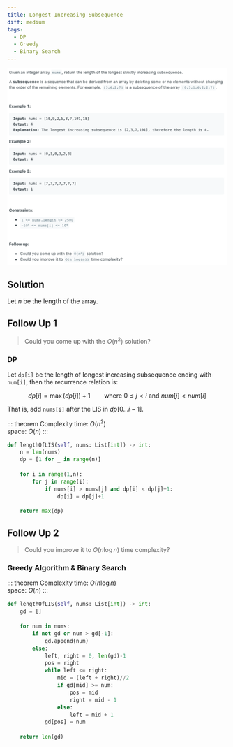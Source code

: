 ```yaml
---
title: Longest Increasing Subsequence
diff: medium
tags:
  - DP
  - Greedy
  - Binary Search
---
```


<img class="medium-zoom" src="/algo/longest-increasing-subsequence.png" alt="https://leetcode.com/problems/longest-increasing-subsequence">

## Solution

Let $n$ be the length of the array.

<!-- REDO: ### Brute Force -->

## Follow Up 1

> Could you come up with the $O(n^2)$ solution?

### DP

Let `dp[i]` be the length of longest increasing subsequence ending with `num[i]`, then the recurrence relation is:

$$dp[i] = \max(dp[j]) + 1 \qquad \text{where } 0 \leq j < i \text{ and } num[j]<num[i]$$

That is, add `nums[i]` after the LIS in $dp[0 \ldots i-1]$.

::: theorem Complexity
time: $O(n^2)$  
space: $O(n)$
:::

```py
def lengthOfLIS(self, nums: List[int]) -> int:
    n = len(nums)
    dp = [1 for _ in range(n)]

    for i in range(1,n):
        for j in range(i):
            if nums[i] > nums[j] and dp[i] < dp[j]+1:
                dp[i] = dp[j]+1

    return max(dp)
```

## Follow Up 2

> Could you improve it to $O(n \log n)$ time complexity?

### Greedy Algorithm & Binary Search

::: theorem Complexity
time: $O(n \log n)$  
space: $O(n)$
:::

```py
def lengthOfLIS(self, nums: List[int]) -> int:
    gd = []

    for num in nums:
        if not gd or num > gd[-1]:
            gd.append(num)
        else:
            left, right = 0, len(gd)-1
            pos = right
            while left <= right:
                mid = (left + right)//2
                if gd[mid] >= num:
                    pos = mid
                    right = mid - 1
                else:
                    left = mid + 1
            gd[pos] = num

    return len(gd)
```

<!--
考虑一个简单的贪心，如果我们要使上升子序列尽可能的长，则我们需要让序列上升得尽可能慢，因此我们希望每次在上升子序列最后加上的那个数尽可能的小。

基于上面的贪心思路，我们维护一个数组 d[i]d[i] ，表示长度为 ii 的最长上升子序列的末尾元素的最小值，用 \textit{len}len 记录目前最长上升子序列的长度，起始时 lenlen 为 11，d[1] = \textit{nums}[0]d[1]=nums[0]。

同时我们可以注意到 d[i]d[i] 是关于 ii 单调递增的。因为如果 d[j] \geq d[i]d[j]≥d[i] 且 j < ij<i，我们考虑从长度为 ii 的最长上升子序列的末尾删除 i-ji−j 个元素，那么这个序列长度变为 jj ，且第 jj 个元素 xx（末尾元素）必然小于 d[i]d[i]，也就小于 d[j]d[j]。那么我们就找到了一个长度为 jj 的最长上升子序列，并且末尾元素比 d[j]d[j] 小，从而产生了矛盾。因此数组 dd 的单调性得证。

我们依次遍历数组 \textit{nums}nums 中的每个元素，并更新数组 dd 和 lenlen 的值。如果 \textit{nums}[i] > d[\textit{len}]nums[i]>d[len] 则更新 len = len + 1len=len+1，否则在 d[1 \ldots len]d[1…len]中找满足 d[i - 1] < \textit{nums}[j] < d[i]d[i−1]<nums[j]<d[i] 的下标 ii，并更新 d[i] = \textit{nums}[j]d[i]=nums[j]。

根据 dd 数组的单调性，我们可以使用二分查找寻找下标 ii，优化时间复杂度。

最后整个算法流程为：

设当前已求出的最长上升子序列的长度为 \textit{len}len（初始时为 11），从前往后遍历数组 \textit{nums}nums，在遍历到 \textit{nums}[i]nums[i] 时：

如果 \textit{nums}[i] > d[\textit{len}]nums[i]>d[len] ，则直接加入到 dd 数组末尾，并更新 \textit{len} = \textit{len} + 1len=len+1；

否则，在 dd 数组中二分查找，找到第一个比 \textit{nums}[i]nums[i] 小的数 d[k]d[k] ，并更新 d[k + 1] = \textit{nums}[i]d[k+1]=nums[i]。

---

无序列表最关键的一句在于： 数组 d[i]表示长度为 i 的最长上升子序列的末尾元素的最小值，即在数组 1,2,3,4,5,6 中长度为 3 的上升子序列可以为 1,2,3 也可以为 2,3,4 等等但是 d[3]=3，即子序列末尾元素最小为 3。

无序列表解释清了数组 d 的含义之后，我们接着需要证明数组 d 具有单调性，即证明 i<j 时，d[i]<d[j]，使用反证法，假设存在 k<j 时，d[k]>d[j]，但在长度为 j，末尾元素为 d[j]的子序列 A 中，将后 j-i 个元素减掉，可以得到一个长度为 i 的子序列 B，其末尾元素 t1 必然小于 d[j]（因为在子序列 A 中，t1 的位置上在 d[j]的后面），而我们假设数组 d 必须符合表示长度为 i 的最长上升子序列的末尾元素的最小值，此时长度为 i 的子序列的末尾元素 t1<d[j]<d[k]，即 t1<d[k]，所以 d[k]不是最小的，与题设相矛盾，因此可以证明其单调性

无序列表证明单调性有两个好处：1.可以使用二分法；2.数组 d 的长度即为最长子序列的长度； -->
